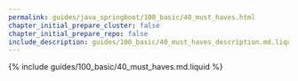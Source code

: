 ```yaml
---
permalink: guides/java_springboot/100_basic/40_must_haves.html
chapter_initial_prepare_cluster: false
chapter_initial_prepare_repo: false
include_description: guides/100_basic/40_must_haves_description.md.liquid
---
```


{% include guides/100_basic/40_must_haves.md.liquid %}
